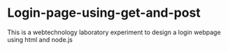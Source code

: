 # Login-page-using-get-and-post
This is a webtechnology laboratory experiment to design a login webpage using html and node.js
